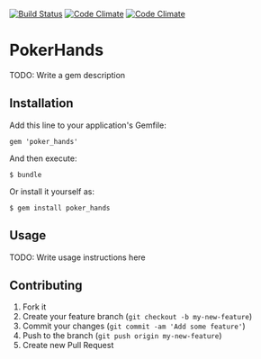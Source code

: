 [![Build Status](https://travis-ci.org/gzzsound/simple_poker_game.svg?branch=master)](https://travis-ci.org/gzzsound/simple_poker_game)
[![Code Climate](https://codeclimate.com/github/gzzsound/simple_poker_game.png)](https://codeclimate.com/github/gzzsound/simple_poker_game)
[![Code Climate](https://codeclimate.com/github/gzzsound/simple_poker_game/coverage.png)](https://codeclimate.com/github/gzzsound/simple_poker_game)

# PokerHands

TODO: Write a gem description

## Installation

Add this line to your application's Gemfile:

    gem 'poker_hands'

And then execute:

    $ bundle

Or install it yourself as:

    $ gem install poker_hands

## Usage

TODO: Write usage instructions here

## Contributing

1. Fork it
2. Create your feature branch (`git checkout -b my-new-feature`)
3. Commit your changes (`git commit -am 'Add some feature'`)
4. Push to the branch (`git push origin my-new-feature`)
5. Create new Pull Request
